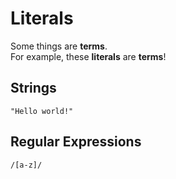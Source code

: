 # Literals

Some things are **terms**.\
For example, these **literals** are **terms**!

## Strings

```
"Hello world!"
```

## Regular Expressions

```
/[a-z]/
```
